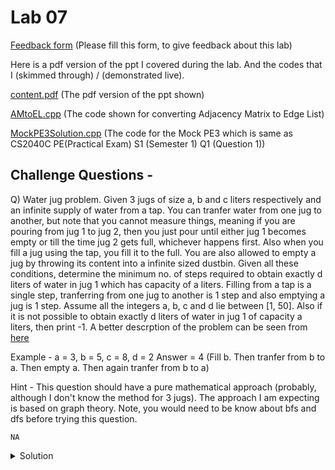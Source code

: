 # Lab 07

  [Feedback form](https://docs.google.com/forms/d/e/1FAIpQLScLeIezAu3Bueokx98FzaNraoK_90lxMd6trBRnnNLXKQjojg/viewform?usp=sf_link) (Please fill this form, to give feedback about this lab)

Here is a pdf version of the ppt I covered during the lab. And the codes that I (skimmed through) / (demonstrated live).

  [content.pdf](https://sidhant007.github.io/CS2040C/lab07/content.pdf) (The pdf version of the ppt shown) 

  [AMtoEL.cpp](https://sidhant007.github.io/CS2040C/lab07/AMtoEL.cpp) (The code shown for converting Adjacency Matrix to Edge List)

  [MockPE3Solution.cpp](https://sidhant007.github.io/CS2040C/lab07/MockPE3Solution.cpp) (The code for the Mock PE3 which is same as CS2040C PE(Practical Exam) S1 (Semester 1) Q1 (Question 1))

## Challenge Questions - 

Q) Water jug problem. Given 3 jugs of size a, b and c liters respectively and an infinite supply of water from a tap. You can tranfer water from one jug to another, but note that you cannot measure things, meaning if you are pouring from jug 1 to jug 2, then you just pour until either jug 1 becomes empty or till the time jug 2 gets full, whichever happens first. Also when you fill a jug using the tap, you fill it to the full. You are also allowed to empty a jug by throwing its content into a infinite sized dustbin. Given all these conditions, determine the minimum no. of steps required to obtain exactly d liters of water in jug 1 which has capacity of a liters. Filling from a tap is a single step, tranferring from one jug to another is 1 step and also emptying a jug is 1 step.
Assume all the integers a, b, c and d lie between [1, 50]. Also if it is not possible to obtain exactly d liters of water in jug 1 of capacity a liters, then print -1.
A better descrption of the problem can be seen from [here](https://en.wikipedia.org/wiki/Water_pouring_puzzle)

Example - 
a = 3, b = 5, c = 8, d = 2
Answer = 4 (Fill b. Then tranfer from b to a. Then empty a. Then again tranfer from b to a)

Hint - This question should have a pure mathematical approach (probably, although I don't know the method for 3 jugs). The approach I am expecting is based on graph theory. Note, you would need to be know about bfs and dfs before trying this question.

~~~~
NA
~~~~

<details>
  <summary>Solution</summary>
  TBA
</details>
